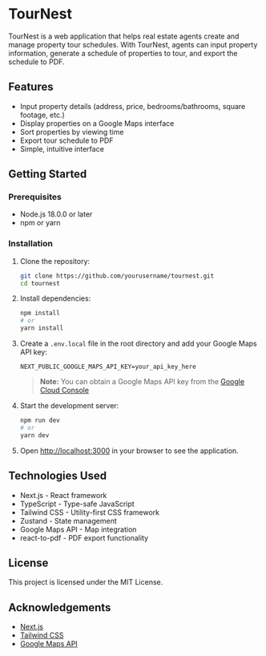 # TourNest

TourNest is a web application that helps real estate agents create and manage property tour schedules. With TourNest, agents can input property information, generate a schedule of properties to tour, and export the schedule to PDF.

## Features

- Input property details (address, price, bedrooms/bathrooms, square footage, etc.)
- Display properties on a Google Maps interface
- Sort properties by viewing time
- Export tour schedule to PDF
- Simple, intuitive interface

## Getting Started

### Prerequisites

- Node.js 18.0.0 or later
- npm or yarn

### Installation

1. Clone the repository:
   ```bash
   git clone https://github.com/yourusername/tournest.git
   cd tournest
   ```

2. Install dependencies:
   ```bash
   npm install
   # or
   yarn install
   ```

3. Create a `.env.local` file in the root directory and add your Google Maps API key:
   ```
   NEXT_PUBLIC_GOOGLE_MAPS_API_KEY=your_api_key_here
   ```

   > **Note:** You can obtain a Google Maps API key from the [Google Cloud Console](https://console.cloud.google.com/)

4. Start the development server:
   ```bash
   npm run dev
   # or
   yarn dev
   ```

5. Open [http://localhost:3000](http://localhost:3000) in your browser to see the application.

## Technologies Used

- Next.js - React framework
- TypeScript - Type-safe JavaScript
- Tailwind CSS - Utility-first CSS framework
- Zustand - State management
- Google Maps API - Map integration
- react-to-pdf - PDF export functionality

## License

This project is licensed under the MIT License.

## Acknowledgements

- [Next.js](https://nextjs.org/)
- [Tailwind CSS](https://tailwindcss.com/)
- [Google Maps API](https://developers.google.com/maps)
